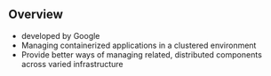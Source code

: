 ## Overview

- developed by Google
- Managing containerized applications in a clustered environment
- Provide better ways of managing related, distributed components across varied infrastructure
